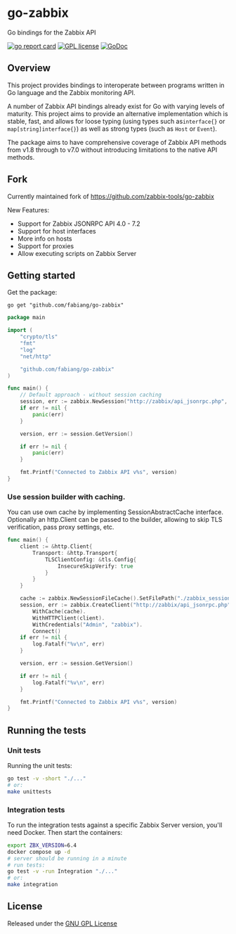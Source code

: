 # go-zabbix

Go bindings for the Zabbix API

[![go report card](https://goreportcard.com/badge/github.com/fabiang/go-zabbix "go report card")](https://goreportcard.com/report/github.com/fabiang/go-zabbix)
[![GPL license](https://img.shields.io/badge/license-GPL-brightgreen.svg)](https://opensource.org/licenses/gpl-license)
[![GoDoc](https://godoc.org/github.com/fabiang/go-zabbix?status.svg)](https://godoc.org/github.com/fabiang/go-zabbix)

## Overview

This project provides bindings to interoperate between programs written in Go
language and the Zabbix monitoring API.

A number of Zabbix API bindings already exist for Go with varying levels of
maturity. This project aims to provide an alternative implementation which is
stable, fast, and allows for loose typing (using types such as`interface{}` or
`map[string]interface{}`) as well as strong types (such as `Host` or `Event`).

The package aims to have comprehensive coverage of Zabbix API methods from v1.8
through to v7.0 without introducing limitations to the native API methods.

## Fork

Currently maintained fork of https://github.com/zabbix-tools/go-zabbix

New Features:

* Support for Zabbix JSONRPC API 4.0 - 7.2
* Support for host interfaces
* More info on hosts
* Support for proxies
* Allow executing scripts on Zabbix Server

## Getting started

Get the package:

```
go get "github.com/fabiang/go-zabbix"
```

```go
package main

import (
	"crypto/tls"
	"fmt"
	"log"
	"net/http"

	"github.com/fabiang/go-zabbix"
)

func main() {
	// Default approach - without session caching
	session, err := zabbix.NewSession("http://zabbix/api_jsonrpc.php", "Admin", "zabbix")
	if err != nil {
		panic(err)
	}

	version, err := session.GetVersion()

	if err != nil {
		panic(err)
	}

	fmt.Printf("Connected to Zabbix API v%s", version)
}
```

### Use session builder with caching.

You can use own cache by implementing SessionAbstractCache interface.
Optionally an http.Client can be passed to the builder, allowing to skip TLS verification, pass proxy settings, etc.

```go
func main() {
	client := &http.Client{
		Transport: &http.Transport{
			TLSClientConfig: &tls.Config{
				InsecureSkipVerify: true
			}
		}
	}

	cache := zabbix.NewSessionFileCache().SetFilePath("./zabbix_session")
	session, err := zabbix.CreateClient("http://zabbix/api_jsonrpc.php").
		WithCache(cache).
		WithHTTPClient(client).
		WithCredentials("Admin", "zabbix").
		Connect()
	if err != nil {
		log.Fatalf("%v\n", err)
	}

	version, err := session.GetVersion()

	if err != nil {
		log.Fatalf("%v\n", err)
	}

	fmt.Printf("Connected to Zabbix API v%s", version)
}
```

## Running the tests

### Unit tests
Running the unit tests:

```bash
go test -v -short "./..."
# or:
make unittests
```

### Integration tests

To run the integration tests against a specific Zabbix Server version, you'll need Docker. Then start the containers:

```bash
export ZBX_VERSION=6.4
docker compose up -d
# server should be running in a minute
# run tests:
go test -v -run Integration "./..."
# or:
make integration
```

## License

Released under the [GNU GPL License](https://github.com/fabiang/go-zabbix/blob/main/LICENSE)
